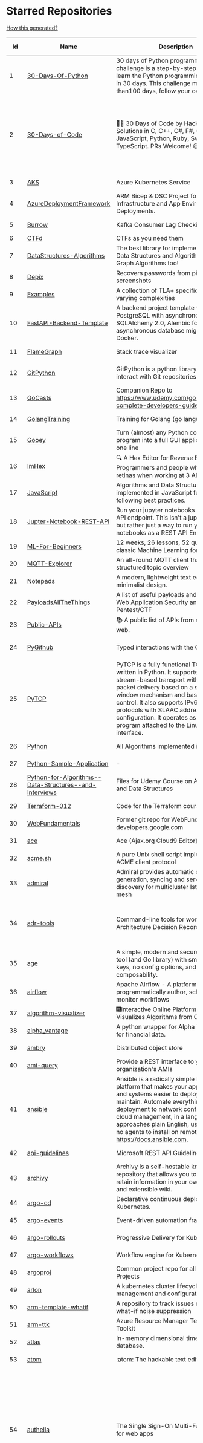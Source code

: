 # Starred Repositories  
[How this generated?](../master/USAGE.md)  
  
| Id 			| Name			| Description | Star Counts | Topics/Tags   | Last Updated 	|  
| ----------- | ----------- 	| ----------- | ----------- | ----------- 	| -----------   |  
|1|[30-Days-Of-Python](https://github.com/Asabeneh/30-Days-Of-Python.git)|30 days of Python programming challenge is a step-by-step guide to learn the Python programming language in 30 days. This challenge may take more than100 days, follow your own pace. |19139||11-12-2022|  
|2|[30-Days-of-Code](https://github.com/xeoneux/30-Days-of-Code.git)|👨‍💻 30 Days of Code by HackerRank Solutions in C, C++, C#, F#, Go, Java, JavaScript, Python, Ruby, Swift & TypeScript. PRs Welcome! 😄|819|hackerrank, java, swift, python, csharp, fsharp, cplusplus, solutions, 30, days, of, code, typescript, go, ruby, kotlin, javascript, c|17-8-2022|  
|3|[AKS](https://github.com/Azure/AKS.git)|Azure Kubernetes Service|1689||17-2-2023|  
|4|[AzureDeploymentFramework](https://github.com/brwilkinson/AzureDeploymentFramework.git)|ARM Bicep & DSC Project for Azure Infrastructure and App Environment Deployments.|92||12-9-2022|  
|5|[Burrow](https://github.com/linkedin/Burrow.git)|Kafka Consumer Lag Checking|3405||1-12-2022|  
|6|[CTFd](https://github.com/CTFd/CTFd.git)|CTFs as you need them|4472|||  
|7|[DataStructures-Algorithms](https://github.com/rachitiitr/DataStructures-Algorithms.git)|The best library for implementation of all Data Structures and Algorithms - Trees + Graph Algorithms too!|2460||13-6-2021|  
|8|[Depix](https://github.com/beurtschipper/Depix.git)|Recovers passwords from pixelized screenshots|23233||16-6-2022|  
|9|[Examples](https://github.com/tlaplus/Examples.git)|A collection of TLA+ specifications of varying complexities|1030|||  
|10|[FastAPI-Backend-Template](https://github.com/Aeternalis-Ingenium/FastAPI-Backend-Template.git)|A backend project template with FastAPI, PostgreSQL with asynchronous SQLAlchemy 2.0, Alembic for asynchronous database migration, and Docker.|287||5-2-2023|  
|11|[FlameGraph](https://github.com/brendangregg/FlameGraph.git)|Stack trace visualizer|14290||18-9-2022|  
|12|[GitPython](https://github.com/gitpython-developers/GitPython.git)|GitPython is a python library used to interact with Git repositories.|3856|git-porcelain, git-plumbing, python-library|16-2-2023|  
|13|[GoCasts](https://github.com/StephenGrider/GoCasts.git)|Companion Repo to https://www.udemy.com/go-the-complete-developers-guide/|1907||25-8-2017|  
|14|[GolangTraining](https://github.com/GoesToEleven/GolangTraining.git)|Training for Golang (go language)|8764||4-12-2018|  
|15|[Gooey](https://github.com/chriskiehl/Gooey.git)|Turn (almost) any Python command line program into a full GUI application with one line|17322||8-5-2022|  
|16|[ImHex](https://github.com/WerWolv/ImHex.git)|🔍 A Hex Editor for Reverse Engineers, Programmers and people who value their retinas when working at 3 AM.|25949||18-2-2023|  
|17|[JavaScript](https://github.com/TheAlgorithms/JavaScript.git)|Algorithms and Data Structures implemented in JavaScript for beginners, following best practices.|25186||18-2-2023|  
|18|[Jupter-Notebook-REST-API](https://github.com/Invictify/Jupter-Notebook-REST-API.git)|Run your jupyter notebooks as a REST API endpoint. This isn't a jupyter server but rather just a way to run your notebooks as a REST API Endpoint.|67||31-3-2020|  
|19|[ML-For-Beginners](https://github.com/microsoft/ML-For-Beginners.git)|12 weeks, 26 lessons, 52 quizzes, classic Machine Learning for all|44825|||  
|20|[MQTT-Explorer](https://github.com/thomasnordquist/MQTT-Explorer.git)|An all-round MQTT client that provides a structured topic overview|2169||27-2-2022|  
|21|[Notepads](https://github.com/0x7c13/Notepads.git)|A modern, lightweight text editor with a minimalist design.|7396||16-2-2023|  
|22|[PayloadsAllTheThings](https://github.com/swisskyrepo/PayloadsAllTheThings.git)|A list of useful payloads and bypass for Web Application Security and Pentest/CTF|45309||18-2-2023|  
|23|[Public-APIs](https://github.com/n0shake/Public-APIs.git)|📚 A public list of APIs from round the web.|19530||6-2-2023|  
|24|[PyGithub](https://github.com/PyGithub/PyGithub.git)|Typed interactions with the GitHub API v3|5800|pygithub, python, github, github-api|13-2-2023|  
|25|[PyTCP](https://github.com/ccie18643/PyTCP.git)|PyTCP is a fully functional TCP/IP stack written in Python. It supports TCP stream-based transport with reliable packet delivery based on a sliding window mechanism and basic congestion control. It also supports IPv6/ICMPv6 protocols with SLAAC address configuration. It operates as a user space program attached to the Linux TAP interface.|279|network, tcp, python, linux, ip, arp, udp, icmp, ethernet, ipv4, ipv6|27-11-2022|  
|26|[Python](https://github.com/TheAlgorithms/Python.git)|All Algorithms implemented in Python|153238||13-2-2023|  
|27|[Python-Sample-Application](https://github.com/uber/Python-Sample-Application.git)|-|362||9-3-2015|  
|28|[Python-for-Algorithms--Data-Structures--and-Interviews](https://github.com/jmportilla/Python-for-Algorithms--Data-Structures--and-Interviews.git)|Files for Udemy Course on Algorithms and Data Structures|2248||1-7-2022|  
|29|[Terraform-012](https://github.com/addamstj/Terraform-012.git)|Code for the Terraform course|85||6-7-2020|  
|30|[WebFundamentals](https://github.com/google/WebFundamentals.git)|Former git repo for WebFundamentals on developers.google.com|13711||10-8-2022|  
|31|[ace](https://github.com/ajaxorg/ace.git)|Ace (Ajax.org Cloud9 Editor)|25369||16-2-2023|  
|32|[acme.sh](https://github.com/acmesh-official/acme.sh.git)|A pure Unix shell script implementing ACME client protocol|30353||4-2-2023|  
|33|[admiral](https://github.com/istio-ecosystem/admiral.git)|Admiral provides automatic configuration generation, syncing and service discovery for multicluster Istio service mesh|501||15-2-2023|  
|34|[adr-tools](https://github.com/npryce/adr-tools.git)|Command-line tools for working with Architecture Decision Records|3780|architecture-decision-records, documentation, architecture, markdown|30-3-2020|  
|35|[age](https://github.com/FiloSottile/age.git)|A simple, modern and secure encryption tool (and Go library) with small explicit keys, no config options, and UNIX-style composability.|12889|||  
|36|[airflow](https://github.com/apache/airflow.git)|Apache Airflow - A platform to programmatically author, schedule, and monitor workflows|29184||18-2-2023|  
|37|[algorithm-visualizer](https://github.com/algorithm-visualizer/algorithm-visualizer.git)|:fireworks:Interactive Online Platform that Visualizes Algorithms from Code|42273||13-4-2022|  
|38|[alpha_vantage](https://github.com/RomelTorres/alpha_vantage.git)|A python wrapper for Alpha Vantage API for financial data.|3842||25-12-2022|  
|39|[ambry](https://github.com/linkedin/ambry.git)|Distributed object store|1586||18-2-2023|  
|40|[ami-query](https://github.com/intuit/ami-query.git)|Provide a REST interface to your organization's AMIs|39||31-8-2020|  
|41|[ansible](https://github.com/ansible/ansible.git)|Ansible is a radically simple IT automation platform that makes your applications and systems easier to deploy and maintain. Automate everything from code deployment to network configuration to cloud management, in a language that approaches plain English, using SSH, with no agents to install on remote systems. https://docs.ansible.com.|56306|python, ansible, hacktoberfest|18-2-2023|  
|42|[api-guidelines](https://github.com/microsoft/api-guidelines.git)|Microsoft REST API Guidelines|20665||31-1-2023|  
|43|[archivy](https://github.com/archivy/archivy.git)|Archivy is a self-hostable knowledge repository that allows you to learn and retain information in your own personal and extensible wiki.|2967||17-1-2023|  
|44|[argo-cd](https://github.com/argoproj/argo-cd.git)|Declarative continuous deployment for Kubernetes.|12127||19-2-2023|  
|45|[argo-events](https://github.com/argoproj/argo-events.git)|Event-driven automation framework|1851||11-2-2023|  
|46|[argo-rollouts](https://github.com/argoproj/argo-rollouts.git)|Progressive Delivery for Kubernetes|1919||17-2-2023|  
|47|[argo-workflows](https://github.com/argoproj/argo-workflows.git)|Workflow engine for Kubernetes|12531||18-2-2023|  
|48|[argoproj](https://github.com/argoproj/argoproj.git)|Common project repo for all Argo Projects|402||17-2-2023|  
|49|[arlon](https://github.com/arlonproj/arlon.git)|A kubernetes cluster lifecycle management and configuration tool|111||7-2-2023|  
|50|[arm-template-whatif](https://github.com/Azure/arm-template-whatif.git)|A repository to track issues related to what-if noise suppression|67||2-8-2022|  
|51|[arm-ttk](https://github.com/Azure/arm-ttk.git)|Azure Resource Manager Template Toolkit|372||15-12-2022|  
|52|[atlas](https://github.com/Netflix/atlas.git)|In-memory dimensional time series database.|3189||15-2-2023|  
|53|[atom](https://github.com/atom/atom.git)|:atom: The hackable text editor|59134||22-11-2022|  
|54|[authelia](https://github.com/authelia/authelia.git)|The Single Sign-On Multi-Factor portal for web apps|15537|totp, u2f, ldap, nginx, sso-authentication, yubikey, two-factor-authentication, docker, cookie, kubernetes, sso, multifactor, push-notifications, traefik, mfa, two-factor, authentication, security, golang, 2fa|19-2-2023|  
|55|[auto](https://github.com/intuit/auto.git)|Generate releases based on semantic version labels on pull requests.|1944||14-2-2023|  
|56|[autoscaler](https://github.com/kubernetes/autoscaler.git)|Autoscaling components for Kubernetes|6535||16-2-2023|  
|57|[awesome](https://github.com/sindresorhus/awesome.git)|😎 Awesome lists about all kinds of interesting topics|239276|||  
|58|[awesome-argo](https://github.com/akuity/awesome-argo.git)|A curated list of awesome projects and resources related to Argo (a CNCF graduated project)|1196||13-2-2023|  
|59|[awesome-cheatsheets](https://github.com/LeCoupa/awesome-cheatsheets.git)|👩‍💻👨‍💻 Awesome cheatsheets for popular programming languages, frameworks and development tools. They include everything you should know in one single file.|32429||30-12-2022|  
|60|[awesome-deep-learning](https://github.com/ChristosChristofidis/awesome-deep-learning.git)|A curated list of awesome Deep Learning tutorials, projects and communities.|20275||14-11-2022|  
|61|[awesome-docker](https://github.com/veggiemonk/awesome-docker.git)|:whale: A curated list of Docker resources and projects|24418||18-2-2023|  
|62|[awesome-fastapi](https://github.com/mjhea0/awesome-fastapi.git)|A curated list of awesome things related to FastAPI|5171||2-11-2022|  
|63|[awesome-flask](https://github.com/humiaozuzu/awesome-flask.git)|A curated list of awesome Flask resources and plugins|11159||17-9-2019|  
|64|[awesome-gcp-certifications](https://github.com/sathishvj/awesome-gcp-certifications.git)|Google Cloud Platform Certification resources.|3142||17-2-2023|  
|65|[awesome-github-profile-readme](https://github.com/abhisheknaiidu/awesome-github-profile-readme.git)|😎 A curated list of awesome GitHub Profile READMEs 📝|16697||9-10-2022|  
|66|[awesome-go](https://github.com/avelino/awesome-go.git)|A curated list of awesome Go frameworks, libraries and software|96622|golang, golang-library, go, awesome, awesome-list, hacktoberfest|18-2-2023|  
|67|[awesome-hyper](https://github.com/bnb/awesome-hyper.git)|🖥 Delightful Hyper plugins, themes, and resources|10222|hyper, hyperterm, zeit, terminal, awesome, awesome-list|13-7-2021|  
|68|[awesome-k6](https://github.com/grafana/awesome-k6.git)|A curated list of resources on automated load- and performance testing using k6 🗻|334|load-testing, performance-monitoring, performance-testing, test-automation, testing, testing-tools, awesome, awesome-list|30-9-2022|  
|69|[awesome-kubernetes](https://github.com/nubenetes/awesome-kubernetes.git)|A curated list of awesome references collected since 2018.|402||6-1-2023|  
|70|[awesome-kubernetes](https://github.com/ramitsurana/awesome-kubernetes.git)|A curated list for awesome kubernetes sources :ship::tada:|13592||18-2-2023|  
|71|[awesome-machine-learning](https://github.com/josephmisiti/awesome-machine-learning.git)|A curated list of awesome Machine Learning frameworks, libraries and software.|57889||23-1-2023|  
|72|[awesome-python](https://github.com/vinta/awesome-python.git)|A curated list of awesome Python frameworks, libraries, software and resources|157127|awesome, python, collections, python-library, python-framework, python-resources|5-1-2023|  
|73|[awesome-python-applications](https://github.com/mahmoud/awesome-python-applications.git)|💿 Free software that works great, and also happens to be open-source Python. |14286|python, application, video, audio, graphics, gui, productivity, education, science, game|27-1-2023|  
|74|[awesome-sanic](https://github.com/mekicha/awesome-sanic.git)|A curated list of awesome Sanic resources and extensions|632||26-10-2022|  
|75|[awesome-scalability](https://github.com/binhnguyennus/awesome-scalability.git)|The Patterns of Scalable, Reliable, and Performant Large-Scale Systems|43682||19-2-2023|  
|76|[awesome-selfhosted](https://github.com/awesome-selfhosted/awesome-selfhosted.git)|A list of Free Software network services and web applications which can be hosted on your own servers|119211||17-2-2023|  
|77|[awesome-sre](https://github.com/dastergon/awesome-sre.git)|A curated list of Site Reliability and Production Engineering resources.|9640|site-reliability-engineering, production, availability, monitoring, post-mortem, reliability-engineering, capacity-planning, service-level-agreement, scalability, reliability, alerting, on-call, site-reliability, postmortem, incident-response, sre, awesome, awesome-list, devops, list|8-10-2022|  
|78|[awesome-sysadmin](https://github.com/awesome-foss/awesome-sysadmin.git)|A curated list of amazingly awesome open source sysadmin resources.|16720||3-2-2023|  
|79|[awless](https://github.com/wallix/awless.git)|A Mighty CLI for AWS|4898||10-12-2018|  
|80|[aws-cdk](https://github.com/aws/aws-cdk.git)|The AWS Cloud Development Kit is a framework for defining cloud infrastructure in code|9851||18-2-2023|  
|81|[aws-cdk-examples](https://github.com/aws-samples/aws-cdk-examples.git)|Example projects using the AWS CDK|3893||17-2-2023|  
|82|[aws-cli](https://github.com/aws/aws-cli.git)|Universal Command Line Interface for Amazon Web Services|13450|aws, cloud, aws-cli, cloud-management|17-2-2023|  
|83|[aws-cloudformation-user-guide](https://github.com/awsdocs/aws-cloudformation-user-guide.git)|The open source version of the AWS CloudFormation User Guide|706||18-2-2023|  
|84|[aws-eks-kubernetes-masterclass](https://github.com/stacksimplify/aws-eks-kubernetes-masterclass.git)|AWS EKS Kubernetes - Masterclass   DevOps, Microservices|723||17-1-2023|  
|85|[aws-load-balancer-controller](https://github.com/kubernetes-sigs/aws-load-balancer-controller.git)|A Kubernetes controller for Elastic Load Balancers|3237||18-2-2023|  
|86|[azkaban](https://github.com/azkaban/azkaban.git)|Azkaban workflow manager.|4211||13-2-2023|  
|87|[azure-cli](https://github.com/Azure/azure-cli.git)|Azure Command-Line Interface|3452|||  
|88|[azure-docs-bicep-samples](https://github.com/Azure/azure-docs-bicep-samples.git)|-|41||1-11-2022|  
|89|[azure-functions-host](https://github.com/Azure/azure-functions-host.git)|The host/runtime that powers Azure Functions|1802||17-2-2023|  
|90|[azure-monitor-opencensus-python](https://github.com/Azure-Samples/azure-monitor-opencensus-python.git)|Sample repository demonstrating Azure Monitor exporters for Opencensus Python|17||3-8-2022|  
|91|[azure-powershell](https://github.com/Azure/azure-powershell.git)|Microsoft Azure PowerShell|3462|||  
|92|[azure-quickstart-templates](https://github.com/Azure/azure-quickstart-templates.git)|Azure Quickstart Templates|12654|||  
|93|[azure-rest-api-specs](https://github.com/Azure/azure-rest-api-specs.git)|The source for REST API specifications for Microsoft Azure.|1976|azure, swagger, openapi, rest, cloud|17-2-2023|  
|94|[azure-sdk-for-python](https://github.com/Azure/azure-sdk-for-python.git)|This repository is for active development of the Azure SDK for Python. For consumers of the SDK we recommend visiting our public developer docs at https://docs.microsoft.com/python/azure/ or our versioned developer docs at https://azure.github.io/azure-sdk-for-python. |3502||17-2-2023|  
|95|[azure4everyone-samples](https://github.com/MarczakIO/azure4everyone-samples.git)|-|213||12-2-2022|  
|96|[backstage](https://github.com/backstage/backstage.git)|Backstage is an open platform for building developer portals|20807|||  
|97|[badges](https://github.com/Naereen/badges.git)|:pencil: Markdown code for lots of small badges :ribbon: :pushpin: (shields.io, forthebadge.com etc) :sunglasses:. Contributions are welcome! Please add yours!|3767||3-2-2023|  
|98|[bat](https://github.com/sharkdp/bat.git)|A cat(1) clone with wings.|39702||5-2-2023|  
|99|[bcc](https://github.com/iovisor/bcc.git)|BCC - Tools for BPF-based Linux IO analysis, networking, monitoring, and more|16592||11-2-2023|  
|100|[behave](https://github.com/behave/behave.git)|BDD, Python style.|2769|||  
|101|[benten](https://github.com/intuit/benten.git)|Chatbot Development Framework (with Slack integration for Jira and Jenkins)|132||31-3-2021|  
|102|[bhai-lang](https://github.com/DulLabs/bhai-lang.git)|A toy programming language written in Typescript|3580||17-4-2022|  
|103|[bicep](https://github.com/Azure/bicep.git)|Bicep is a declarative language for describing and deploying Azure resources|2705|||  
|104|[black](https://github.com/psf/black.git)|The uncompromising Python code formatter|31389||14-2-2023|  
|105|[blackfriday](https://github.com/russross/blackfriday.git)|Blackfriday: a markdown processor for Go|5091||27-10-2020|  
|106|[blockly](https://github.com/google/blockly.git)|The web-based visual programming editor.|11003||15-2-2023|  
|107|[boto3](https://github.com/boto/boto3.git)|AWS SDK for Python|7895||17-2-2023|  
|108|[boulder](https://github.com/letsencrypt/boulder.git)|An ACME-based certificate authority, written in Go. |4558||17-2-2023|  
|109|[boundary](https://github.com/hashicorp/boundary.git)|Boundary enables identity-based access management for dynamic infrastructure. |3556||17-2-2023|  
|110|[brackets](https://github.com/adobe/brackets.git)|An open source code editor for the web, written in JavaScript, HTML and CSS.|33486||18-3-2021|  
|111|[brooklin](https://github.com/linkedin/brooklin.git)|An extensible distributed system for reliable nearline data streaming at scale|813||16-2-2023|  
|112|[brotli](https://github.com/google/brotli.git)|Brotli compression format|11885||1-2-2023|  
|113|[build-your-own-x](https://github.com/codecrafters-io/build-your-own-x.git)|Master programming by recreating your favorite technologies from scratch.|190285||16-2-2023|  
|114|[cdk8s](https://github.com/cdk8s-team/cdk8s.git)|Define Kubernetes native apps and abstractions using object-oriented programming|3483|||  
|115|[cdnjs](https://github.com/cdnjs/cdnjs.git)|🤖 CDN assets - The #1 free and open source CDN built to make life easier for developers.|9789|cdn, javascript, css, library, web, front-end, foss, opensource, js, font, framework, webdev, fast, speed, http2, spdy, cdnjs|19-2-2023|  
|116|[celery](https://github.com/celery/celery.git)|Distributed Task Queue (development branch)|20962||18-2-2023|  
|117|[cello](https://github.com/cello-proj/cello.git)|Run infrastructure as code (IaC) software tools including CDK, Terraform and Cloud Formation via GitOps.|256||21-12-2022|  
|118|[cert-manager](https://github.com/cert-manager/cert-manager.git)|Automatically provision and manage TLS certificates in Kubernetes|10005||15-2-2023|  
|119|[cfssl](https://github.com/cloudflare/cfssl.git)|CFSSL: Cloudflare's PKI and TLS toolkit|7599||8-12-2022|  
|120|[chalice](https://github.com/aws/chalice.git)|Python Serverless Microframework for AWS|9518||15-2-2023|  
|121|[chaos-mesh](https://github.com/chaos-mesh/chaos-mesh.git)|A Chaos Engineering Platform for Kubernetes.|5513||9-2-2023|  
|122|[chaosmonkey](https://github.com/Netflix/chaosmonkey.git)|Chaos Monkey is a resiliency tool that helps applications tolerate random instance failures.|13190||20-1-2023|  
|123|[chartmuseum](https://github.com/helm/chartmuseum.git)|Host your own Helm Chart Repository|3106||15-2-2023|  
|124|[charts](https://github.com/helm/charts.git)|⚠️(OBSOLETE) Curated applications for Kubernetes|15469||21-12-2021|  
|125|[cheat.sh](https://github.com/chubin/cheat.sh.git)|the only cheat sheet you need|34694||18-4-2022|  
|126|[checkov](https://github.com/bridgecrewio/checkov.git)|Prevent cloud misconfigurations and find vulnerabilities during build-time in infrastructure as code, container images and open source packages with Checkov by Bridgecrew.|5281||18-2-2023|  
|127|[chef](https://github.com/chef/chef.git)|Chef Infra, a powerful automation platform that transforms infrastructure into code automating how infrastructure is configured, deployed and managed across any environment, at any scale|7139||14-2-2023|  
|128|[cilium](https://github.com/cilium/cilium.git)|eBPF-based Networking, Security, and Observability|14366|containers, bpf, security, kubernetes, kubernetes-networking, cni, kernel, loadbalancing, monitoring, troubleshooting, xdp, ebpf, k8s, observability, networking, cncf|17-2-2023|  
|129|[clair](https://github.com/quay/clair.git)|Vulnerability Static Analysis for Containers|9325||14-2-2023|  
|130|[cli](https://github.com/snyk/cli.git)|Snyk CLI scans and monitors your projects for security vulnerabilities.|4336||16-2-2023|  
|131|[cli-spinners](https://github.com/sindresorhus/cli-spinners.git)|Spinners for use in the terminal|2119||24-7-2022|  
|132|[cli53](https://github.com/barnybug/cli53.git)|Command line tool for Amazon Route 53|1846||8-4-2022|  
|133|[cloud-custodian](https://github.com/cloud-custodian/cloud-custodian.git)|Rules engine for cloud security, cost optimization, and governance, DSL in yaml for policies to query, filter, and take actions on resources|4680||18-2-2023|  
|134|[cobra](https://github.com/spf13/cobra.git)|A Commander for modern Go CLI interactions|30751||14-2-2023|  
|135|[codebytere.github.io](https://github.com/codebytere/codebytere.github.io.git)|personal website|469||11-1-2023|  
|136|[codesearch](https://github.com/google/codesearch.git)|Fast, indexed regexp search over large file trees|3283|||  
|137|[coding-interview-university](https://github.com/jwasham/coding-interview-university.git)|A complete computer science study plan to become a software engineer.|247171|computer-science, interview, programming-interviews, study-plan, data-structures, algorithms, software-engineering, algorithm, coding-interviews, interview-prep, coding-interview, interview-preparation|16-2-2023|  
|138|[compose](https://github.com/docker/compose.git)|Define and run multi-container applications with Docker|28616||18-2-2023|  
|139|[computer-science](https://github.com/ossu/computer-science.git)|:mortar_board: Path to a free self-taught education in Computer Science!|135067||6-2-2023|  
|140|[consul](https://github.com/hashicorp/consul.git)|Consul is a distributed, highly available, and data center aware solution to connect and configure applications across dynamic, distributed infrastructure.|26068||18-2-2023|  
|141|[containerd](https://github.com/containerd/containerd.git)|An open and reliable container runtime|13211|containerd, oci, containers, docker, cncf, cri, kubernetes, hacktoberfest|19-2-2023|  
|142|[core](https://github.com/home-assistant/core.git)|:house_with_garden: Open source home automation that puts local control and privacy first.|58172||19-2-2023|  
|143|[coredns](https://github.com/coredns/coredns.git)|CoreDNS is a DNS server that chains plugins|10290|||  
|144|[coreutils](https://github.com/uutils/coreutils.git)|Cross-platform Rust rewrite of the GNU coreutils|13935||18-2-2023|  
|145|[crouton](https://github.com/dnschneid/crouton.git)|Chromium OS Universal Chroot Environment|8282||27-11-2022|  
|146|[cruise-control](https://github.com/linkedin/cruise-control.git)|Cruise-control is the first of its kind to fully automate the dynamic workload rebalance and self-healing of a Kafka cluster. It provides great value to Kafka users by simplifying the operation of Kafka clusters.|2363||15-2-2023|  
|147|[curl](https://github.com/curl/curl.git)|A command line tool and library for transferring data with URL syntax, supporting DICT, FILE, FTP, FTPS, GOPHER, GOPHERS, HTTP, HTTPS, IMAP, IMAPS, LDAP, LDAPS, MQTT, POP3, POP3S, RTMP, RTMPS, RTSP, SCP, SFTP, SMB, SMBS, SMTP, SMTPS, TELNET, TFTP, WS and WSS. libcurl offers a myriad of powerful features|28501||19-2-2023|  
|148|[dailybot](https://github.com/sapumar/dailybot.git)|Simple telegram bot to remind about the daily stand up|8||23-12-2021|  
|149|[dashboard](https://github.com/kubernetes/dashboard.git)|General-purpose web UI for Kubernetes clusters|12255||17-2-2023|  
|150|[datamodel-code-generator](https://github.com/koxudaxi/datamodel-code-generator.git)|Pydantic model and dataclasses.dataclass generator for easy conversion of JSON, OpenAPI, JSON Schema, and YAML data sources.|1411|openapi, code-generator, python, pydantic, generator, fastapi, json-schema, datamodel, swagger, yaml, csv, openapi-codegen, swagger-codegen, dataclass|16-2-2023|  
|151|[deepdiff](https://github.com/seperman/deepdiff.git)|DeepDiff: Deep Difference and search of any Python object/data. DeepHash: Hash of any object based on its contents. Delta: Use deltas to reconstruct objects by adding deltas together.|1586||6-1-2023|  
|152|[design-patterns-for-humans](https://github.com/kamranahmedse/design-patterns-for-humans.git)|An ultra-simplified explanation to design patterns|37698||27-8-2022|  
|153|[developer-roadmap](https://github.com/kamranahmedse/developer-roadmap.git)|Interactive roadmaps, guides and other educational content to help developers grow in their careers.|229660||14-2-2023|  
|154|[devops-exercises](https://github.com/bregman-arie/devops-exercises.git)|Linux, Jenkins, AWS, SRE, Prometheus, Docker, Python, Ansible, Git, Kubernetes, Terraform, OpenStack, SQL, NoSQL, Azure, GCP, DNS, Elastic, Network, Virtualization. DevOps Interview Questions|39946|||  
|155|[diagrams](https://github.com/mingrammer/diagrams.git)|:art: Diagram as Code for prototyping cloud system architectures|27858||13-1-2023|  
|156|[discourse](https://github.com/discourse/discourse.git)|A platform for community discussion. Free, open, simple.|37369||18-2-2023|  
|157|[dive](https://github.com/wagoodman/dive.git)|A tool for exploring each layer in a docker image|35761||2-7-2021|  
|158|[django](https://github.com/django/django.git)|The Web framework for perfectionists with deadlines.|68848|||  
|159|[django-health-check](https://github.com/revsys/django-health-check.git)|a pluggable app that runs a full check on the deployment, using a number of plugins to check e.g. database, queue server, celery processes, etc.|971|||  
|160|[dns](https://github.com/miekg/dns.git)|DNS library in Go|6770||2-2-2023|  
|161|[dnscontrol](https://github.com/StackExchange/dnscontrol.git)|Synchronize your DNS to multiple providers from a simple DSL|2489|go, dns, infrastructure-as-code, dnscontrol, workflow|19-2-2023|  
|162|[dnslib](https://github.com/paulc/dnslib.git)|A Python library to encode/decode DNS wire-format packets |247||28-10-2022|  
|163|[dnsperf](https://github.com/cobblau/dnsperf.git)|A DNS performance tool.|205||14-10-2017|  
|164|[docker-cheat-sheet](https://github.com/wsargent/docker-cheat-sheet.git)|Docker Cheat Sheet|21378||23-6-2022|  
|165|[docker-development-youtube-series](https://github.com/marcel-dempers/docker-development-youtube-series.git)|-|4008||7-2-2023|  
|166|[docker_practice](https://github.com/yeasy/docker_practice.git)|Learn and understand Docker&Container technologies, with real DevOps practice!|21875||17-1-2023|  
|167|[doitlive](https://github.com/sloria/doitlive.git)|Because sometimes you need to do it live|3247|||  
|168|[dokku](https://github.com/dokku/dokku.git)|A docker-powered PaaS that helps you build and manage the lifecycle of applications|24214|||  
|169|[dotfiles](https://github.com/bbkane/dotfiles.git)|Configs for apps I care about|27||11-2-2023|  
|170|[drawio](https://github.com/jgraph/drawio.git)|draw.io is a JavaScript, client-side editor for general diagramming and whiteboarding|33196||10-2-2023|  
|171|[driftctl](https://github.com/snyk/driftctl.git)|Detect, track and alert on infrastructure drift|2123||16-2-2023|  
|172|[duf](https://github.com/muesli/duf.git)|Disk Usage/Free Utility - a better 'df' alternative|10604||3-12-2022|  
|173|[eBPF-Package-Repository](https://github.com/l3af-project/eBPF-Package-Repository.git)|eBPF Programs|24||16-6-2022|  
|174|[echo](https://github.com/labstack/echo.git)|High performance, minimalist Go web framework|24952||10-2-2023|  
|175|[ecs-refarch-service-discovery](https://github.com/awslabs/ecs-refarch-service-discovery.git)|An EC2 Container Service Reference Architecture for providing Service Discovery to containers using CloudWatch Events, Lambda and Route 53 private hosted zones. |443||25-7-2016|  
|176|[eks-anywhere](https://github.com/aws/eks-anywhere.git)|Run Amazon EKS on your own infrastructure 🚀|1715||17-2-2023|  
|177|[eks-node-viewer](https://github.com/awslabs/eks-node-viewer.git)|EKS Node Viewer|509||18-2-2023|  
|178|[elasticsearch](https://github.com/elastic/elasticsearch.git)|Free and Open, Distributed, RESTful Search Engine|62748|||  
|179|[emissary](https://github.com/emissary-ingress/emissary.git)|open source Kubernetes-native API gateway for microservices built on the Envoy Proxy|4001||17-2-2023|  
|180|[eng-practices](https://github.com/google/eng-practices.git)|Google's Engineering Practices documentation|19094||17-8-2022|  
|181|[engineering-blogs](https://github.com/kilimchoi/engineering-blogs.git)|A curated list of engineering blogs|22953||28-10-2022|  
|182|[envoy](https://github.com/envoyproxy/envoy.git)|Cloud-native high-performance edge/middle/service proxy|21452||18-2-2023|  
|183|[eruda](https://github.com/liriliri/eruda.git)|Console for mobile browsers|13658||12-2-2023|  
|184|[etcd](https://github.com/etcd-io/etcd.git)|Distributed reliable key-value store for the most critical data of a distributed system|42620||18-2-2023|  
|185|[every-programmer-should-know](https://github.com/mtdvio/every-programmer-should-know.git)|A collection of (mostly) technical things every software developer should know about|69254||23-11-2022|  
|186|[ewd998](https://github.com/tlaplus-workshops/ewd998.git)|Distributed termination detection on a ring, due to Shmuel Safra:|36||17-1-2023|  
|187|[excalidraw](https://github.com/excalidraw/excalidraw.git)|Virtual whiteboard for sketching hand-drawn like diagrams|41749|productivity, collaboration, diagrams, drawing, whiteboard, hacktoberfest|16-2-2023|  
|188|[faas](https://github.com/openfaas/faas.git)|OpenFaaS - Serverless Functions Made Simple|22669||28-1-2023|  
|189|[face_recognition](https://github.com/ageitgey/face_recognition.git)|The world's simplest facial recognition api for Python and the command line|47319||10-6-2022|  
|190|[faker](https://github.com/joke2k/faker.git)|Faker is a Python package that generates fake data for you.|15400||16-2-2023|  
|191|[falcon](https://github.com/falconry/falcon.git)|The no-magic web data plane API and microservices framework for Python developers, with a focus on reliability, correctness, and performance at scale.|9020||18-1-2023|  
|192|[fastapi](https://github.com/tiangolo/fastapi.git)|FastAPI framework, high performance, easy to learn, fast to code, ready for production|54651|||  
|193|[fastapi-cache](https://github.com/long2ice/fastapi-cache.git)|fastapi-cache is a tool to cache fastapi response and function result, with backends support redis and memcached.|594|cache, fastapi, redis, memcached|15-2-2023|  
|194|[fastapi-code-generator](https://github.com/koxudaxi/fastapi-code-generator.git)|This code generator creates FastAPI app from an openapi file.|662|fastapi, openapi, generator, python, pydantic|15-2-2023|  
|195|[fastapi-jwt](https://github.com/testdrivenio/fastapi-jwt.git)|secure a FastAPI app by enabling authentication using JSON Web Tokens (JWTs)|73||31-1-2023|  
|196|[fastapi-mvc](https://github.com/fastapi-mvc/fastapi-mvc.git)|Developer productivity tool for making high-quality FastAPI production-ready APIs.|306|python, fastapi, fastapi-template, fastapi-boilerplate, mvc, kubernetes, redis-cluster, redis-operator, redis, helm, project-generator, nix|12-2-2023|  
|197|[fastapi-utils](https://github.com/dmontagu/fastapi-utils.git)|Reusable utilities for FastAPI|1281|fastapi|7-3-2020|  
|198|[fastapi-versioning](https://github.com/DeanWay/fastapi-versioning.git)|api versioning for fastapi web applications|495||24-8-2021|  
|199|[fastapi_client](https://github.com/dmontagu/fastapi_client.git)|FastAPI client generator|294||11-2-2021|  
|200|[fastapi_profiler](https://github.com/sunhailin-Leo/fastapi_profiler.git)|A FastAPI Middleware of joerick/pyinstrument to check your service performance.|112||3-1-2023|  
|201|[fasthttp](https://github.com/valyala/fasthttp.git)|Fast HTTP package for Go. Tuned for high performance. Zero memory allocations in hot paths. Up to 10x faster than net/http|19098||15-2-2023|  
|202|[fd](https://github.com/sharkdp/fd.git)|A simple, fast and user-friendly alternative to 'find'|26378||4-2-2023|  
|203|[first-contributions](https://github.com/firstcontributions/first-contributions.git)|🚀✨ Help beginners to contribute to open source projects|31576|open-source, tutorial, contribution, community, tutorials, beginner, beginner-friendly, contributions, contributions-welcome, good-first-issue, help-wanted|19-2-2023|  
|204|[fish-shell](https://github.com/fish-shell/fish-shell.git)|The user-friendly command line shell.|20888|fish, shell, terminal|18-2-2023|  
|205|[flamethrower](https://github.com/DNS-OARC/flamethrower.git)|a DNS performance and functional testing utility supporting UDP, TCP, DoT and DoH (by @ns1labs)|271||7-12-2022|  
|206|[flasgger](https://github.com/flasgger/flasgger.git)|Easy OpenAPI specs and Swagger UI for your Flask API|3182||21-1-2022|  
|207|[flask](https://github.com/pallets/flask.git)|The Python micro framework for building web applications.|61939||16-2-2023|  
|208|[flask-app-on-azure-functions](https://github.com/Azure-Samples/flask-app-on-azure-functions.git)|A sample to run a Flask app on Azure Functions|8||18-2-2022|  
|209|[flask-caching](https://github.com/pallets-eco/flask-caching.git)|A caching extension for Flask|780|||  
|210|[flask-celery-example](https://github.com/miguelgrinberg/flask-celery-example.git)|This repository contains the example code for my blog article Using Celery with Flask.|1128||12-9-2021|  
|211|[flask-swagger-ui](https://github.com/sveint/flask-swagger-ui.git)|Swagger UI blueprint for flask|154||24-5-2022|  
|212|[flower](https://github.com/mher/flower.git)|Real-time monitor and web admin for Celery distributed task queue|5563||14-11-2022|  
|213|[fortio](https://github.com/fortio/fortio.git)|Fortio load testing library, command line tool, advanced echo server and web UI in go (golang). Allows to specify a set query-per-second load and record latency histograms and other useful stats.|2828||18-2-2023|  
|214|[fortio-operator](https://github.com/verfio/fortio-operator.git)|Load Testing Operator within the Kubernetes cluster and outside of it.|37||18-3-2019|  
|215|[free-programming-books](https://github.com/EbookFoundation/free-programming-books.git)|:books: Freely available programming books|267531||6-2-2023|  
|216|[frp](https://github.com/fatedier/frp.git)|A fast reverse proxy to help you expose a local server behind a NAT or firewall to the internet.|64436||15-2-2023|  
|217|[fucking-algorithm](https://github.com/labuladong/fucking-algorithm.git)|刷算法全靠套路，认准 labuladong 就够了！English version supported! Crack LeetCode, not only how, but also why. |113968|||  
|218|[game_control](https://github.com/ChoudharyChanchal/game_control.git)|-|744||19-7-2020|  
|219|[gcsfuse](https://github.com/GoogleCloudPlatform/gcsfuse.git)|A user-space file system for interacting with Google Cloud Storage|1612||17-2-2023|  
|220|[gin](https://github.com/gin-gonic/gin.git)|Gin is a HTTP web framework written in Go (Golang). It features a Martini-like API with much better performance -- up to 40 times faster. If you need smashing performance, get yourself some Gin.|66567||18-2-2023|  
|221|[github-cheat-sheet](https://github.com/tiimgreen/github-cheat-sheet.git)|A list of cool features of Git and GitHub.|39704||28-5-2022|  
|222|[github-readme-stats](https://github.com/anuraghazra/github-readme-stats.git)|:zap: Dynamically generated stats for your github readmes|52057||16-2-2023|  
|223|[github1s](https://github.com/conwnet/github1s.git)|One second to read GitHub code with VS Code.|21695||13-2-2023|  
|224|[gitignore](https://github.com/github/gitignore.git)|A collection of useful .gitignore templates|144430||18-12-2022|  
|225|[gitops-engine](https://github.com/argoproj/gitops-engine.git)|Democratizing GitOps|1475||14-2-2023|  
|226|[gitui](https://github.com/extrawurst/gitui.git)|Blazing 💥 fast terminal-ui for git written in rust 🦀|12306|||  
|227|[glb-director](https://github.com/github/glb-director.git)|GitHub Load Balancer Director and supporting tooling.|2230|||  
|228|[gloo](https://github.com/solo-io/gloo.git)|The Feature-rich, Kubernetes-native, Next-Generation API Gateway Built on Envoy|3702||16-2-2023|  
|229|[go-github](https://github.com/google/go-github.git)|Go library for accessing the GitHub v3 API|9175|||  
|230|[go-leetcode](https://github.com/austingebauer/go-leetcode.git)|A collection of 100+ popular LeetCode problems solved in Go.|1739|leetcode, ctci|10-3-2021|  
|231|[go-metrics](https://github.com/rcrowley/go-metrics.git)|Go port of Coda Hale's Metrics library|3338||27-12-2020|  
|232|[go-spew](https://github.com/davecgh/go-spew.git)|Implements a deep pretty printer for Go data structures to aid in debugging|5486||30-8-2018|  
|233|[gobgp](https://github.com/osrg/gobgp.git)|BGP implemented in the Go Programming Language|3149||11-2-2023|  
|234|[golang-web-dev](https://github.com/GoesToEleven/golang-web-dev.git)|-|3170||13-12-2019|  
|235|[goldmark](https://github.com/yuin/goldmark.git)|:trophy: A markdown parser written in Go. Easy to extend, standard(CommonMark) compliant, well structured.|2584||7-2-2023|  
|236|[google-api-python-client](https://github.com/googleapis/google-api-python-client.git)|🐍 The official Python client library for Google's discovery based APIs.|6332||15-2-2023|  
|237|[google-cloud-python](https://github.com/googleapis/google-cloud-python.git)|Google Cloud Client Library for Python|4104||14-2-2023|  
|238|[google-maps-services-python](https://github.com/googlemaps/google-maps-services-python.git)|Python client library for Google Maps API Web Services|3818||27-1-2023|  
|239|[googlesre](https://github.com/google/googlesre.git)|-|101||4-4-2022|  
|240|[goreleaser](https://github.com/goreleaser/goreleaser.git)|Deliver Go binaries as fast and easily as possible|11240||17-2-2023|  
|241|[gotty](https://github.com/sorenisanerd/gotty.git)|Share your terminal as a web application|1717|||  
|242|[gping](https://github.com/orf/gping.git)|Ping, but with a graph|7181||8-2-2023|  
|243|[grafana](https://github.com/grafana/grafana.git)|The open and composable observability and data visualization platform. Visualize metrics, logs, and traces from multiple sources like Prometheus, Loki, Elasticsearch, InfluxDB, Postgres and many more. |54023||18-2-2023|  
|244|[graphene-django](https://github.com/graphql-python/graphene-django.git)|Integrate GraphQL into your Django project.|4026|||  
|245|[grequests](https://github.com/spyoungtech/grequests.git)|Requests + Gevent = <3|4192||26-1-2022|  
|246|[grex](https://github.com/pemistahl/grex.git)|A command-line tool and Rust library for generating regular expressions from user-provided test cases|5899||3-1-2023|  
|247|[greykite](https://github.com/linkedin/greykite.git)|A flexible, intuitive and fast forecasting library|1671|||  
|248|[grumpy](https://github.com/giantswarm/grumpy.git)|Kubernetes Validation Admission Controller example|23|||  
|249|[guacamole-server](https://github.com/apache/guacamole-server.git)|Mirror of Apache Guacamole Server|2357||3-2-2023|  
|250|[halo](https://github.com/manrajgrover/halo.git)|💫 Beautiful spinners for terminal, IPython and Jupyter|2698|||  
|251|[haproxy](https://github.com/haproxy/haproxy.git)|HAProxy Load Balancer's development branch (mirror of git.haproxy.org)|3475||17-2-2023|  
|252|[helm](https://github.com/helm/helm.git)|The Kubernetes Package Manager|23763||17-2-2023|  
|253|[helm-git-repo](https://github.com/yks0000/helm-git-repo.git)|A Helm Repo (Automatically build index.yaml)|1||6-4-2021|  
|254|[hey](https://github.com/rakyll/hey.git)|HTTP load generator, ApacheBench (ab) replacement|15082|||  
|255|[how-web-works](https://github.com/vasanthk/how-web-works.git)|What happens behind the scenes when we type www.google.com in a browser?|13210||13-12-2022|  
|256|[htmlq](https://github.com/mgdm/htmlq.git)|Like jq, but for HTML.|6411||13-10-2022|  
|257|[htop](https://github.com/htop-dev/htop.git)|htop - an interactive process viewer|4606|||  
|258|[http2smugl](https://github.com/neex/http2smugl.git)|-|476||7-7-2022|  
|259|[httpstat](https://github.com/davecheney/httpstat.git)|It's like curl -v, with colours. |6234||10-10-2021|  
|260|[hubot-slack](https://github.com/slackapi/hubot-slack.git)|Slack Developer Kit for Hubot|2284||25-10-2022|  
|261|[hugo](https://github.com/gohugoio/hugo.git)|The world’s fastest framework for building websites.|65410|||  
|262|[hugo-PaperMod](https://github.com/adityatelange/hugo-PaperMod.git)| A fast, clean, responsive Hugo theme.|5553|||  
|263|[hygieia](https://github.com/hygieia/hygieia.git)|CapitalOne  DevOps Dashboard|3744||13-10-2022|  
|264|[hyper](https://github.com/vercel/hyper.git)|A terminal built on web technologies|40323||14-2-2023|  
|265|[influxdb](https://github.com/influxdata/influxdb.git)|Scalable datastore for metrics, events, and real-time analytics|24942||9-2-2023|  
|266|[ingress-nginx](https://github.com/kubernetes/ingress-nginx.git)|Ingress-NGINX Controller for Kubernetes|14401||18-2-2023|  
|267|[interview](https://github.com/mission-peace/interview.git)|Interview questions|10682||30-7-2018|  
|268|[interview](https://github.com/Olshansk/interview.git)|Everything you need to prepare for your technical interview|16237||14-9-2022|  
|269|[interviews](https://github.com/kdn251/interviews.git)|Everything you need to know to get the job.|59223||6-6-2020|  
|270|[ipvs](https://github.com/cloudflare/ipvs.git)|Package ipvs allows you to manage Linux IPVS services and destinations|88||23-11-2021|  
|271|[iris](https://github.com/kataras/iris.git)|The fastest HTTP/2 Go Web Framework. New, modern, easy to learn. Fast development with Code you control. Unbeatable cost-performance ratio :leaves: :rocket:   谢谢   #golang|23579||15-2-2023|  
|272|[iris](https://github.com/linkedin/iris.git)|Iris is a highly configurable and flexible service for paging and messaging.|720||27-6-2022|  
|273|[istio](https://github.com/istio/istio.git)|Connect, secure, control, and observe services.|32412||17-2-2023|  
|274|[jaeger](https://github.com/jaegertracing/jaeger.git)|CNCF Jaeger, a Distributed Tracing Platform|17131||18-2-2023|  
|275|[javascript-algorithms](https://github.com/trekhleb/javascript-algorithms.git)|📝 Algorithms and data structures implemented in JavaScript with explanations and links to further readings|163439||1-2-2023|  
|276|[javascript-questions](https://github.com/lydiahallie/javascript-questions.git)|A long list of (advanced) JavaScript questions, and their explanations :sparkles:  |52494||17-2-2023|  
|277|[jedis](https://github.com/redis/jedis.git)|Redis Java client designed for performance and ease of use.|10912|redis, java|14-2-2023|  
|278|[jellyfin](https://github.com/jellyfin/jellyfin.git)|The Free Software Media System|20604||18-2-2023|  
|279|[jira](https://github.com/pycontribs/jira.git)|Python Jira library. Development chat available on https://matrix.to/#/#pycontribs:matrix.org|1702|python, jira, python3-only|10-2-2023|  
|280|[jsii](https://github.com/aws/jsii.git)|jsii allows code in any language to naturally interact with JavaScript classes. It is the technology that enables the AWS Cloud Development Kit to deliver polyglot libraries from a single codebase!|2224|aws, node, cross-language, typescript|17-2-2023|  
|281|[json-server](https://github.com/typicode/json-server.git)|Get a full fake REST API with zero coding in less than 30 seconds (seriously)|65589||18-2-2023|  
|282|[k2tf](https://github.com/sl1pm4t/k2tf.git)|Kubernetes YAML to Terraform HCL converter|1013||29-5-2022|  
|283|[k6](https://github.com/grafana/k6.git)|A modern load testing tool, using Go and JavaScript - https://k6.io|19513|||  
|284|[k6-benchmarks](https://github.com/grafana/k6-benchmarks.git)|-|23||10-2-2023|  
|285|[k6-example-woocommerce](https://github.com/grafana/k6-example-woocommerce.git)|Example k6 scripts targeting a WooCommerce deployment|25|examples|12-9-2022|  
|286|[k8s-conformance](https://github.com/cncf/k8s-conformance.git)|🧪CNCF K8s Conformance Working Group|735||17-2-2023|  
|287|[k9s](https://github.com/derailed/k9s.git)|🐶 Kubernetes CLI To Manage Your Clusters In Style!|19757||14-2-2023|  
|288|[kafka-monitor](https://github.com/linkedin/kafka-monitor.git)|Xinfra Monitor monitors the availability of Kafka clusters by producing synthetic workloads using end-to-end pipelines to obtain derived vital statistics - E2E latency, service produce/consume availability, offsets commit availability & latency, message loss rate and more.|1940||17-1-2023|  
|289|[kaniko](https://github.com/GoogleContainerTools/kaniko.git)|Build Container Images In Kubernetes|11806||23-12-2022|  
|290|[kapacitor](https://github.com/influxdata/kapacitor.git)|Open source framework for processing, monitoring, and alerting on time series data|2188||16-2-2023|  
|291|[katib](https://github.com/kubeflow/katib.git)|Repository for hyperparameter tuning|1292||17-2-2023|  
|292|[katran](https://github.com/facebookincubator/katran.git)|A high performance layer 4 load balancer|4032||18-2-2023|  
|293|[kb](https://github.com/gnebbia/kb.git)|A minimalist command line knowledge base manager|2939||22-9-2022|  
|294|[keras-yolo2](https://github.com/experiencor/keras-yolo2.git)|Easy training on custom dataset. Various backends (MobileNet and SqueezeNet) supported. A YOLO demo to detect raccoon run entirely in brower is accessible at https://git.io/vF7vI (not on Windows).|1715||31-12-2019|  
|295|[kind](https://github.com/kubernetes-sigs/kind.git)|Kubernetes IN Docker - local clusters for testing Kubernetes|11148||16-2-2023|  
|296|[kong](https://github.com/Kong/kong.git)|🦍 The Cloud-Native API Gateway |34076|||  
|297|[kopf](https://github.com/nolar/kopf.git)|A Python framework to write Kubernetes operators in just a few lines of code|1447|kubernetes, kubernetes-operator, kubernetes-operators, python, python3, framework, asyncio, operator, operators, python-framework, kopf, admission-webhook, admission-controller, admission-controllers, operator-framework, kubernetes-concepts|7-2-2023|  
|298|[kops](https://github.com/kubernetes/kops.git)|Kubernetes Operations (kOps) - Production Grade k8s Installation, Upgrades and Management|14711||16-2-2023|  
|299|[kraken](https://github.com/uber/kraken.git)|P2P Docker registry capable of distributing TBs of data in seconds|5329||17-1-2023|  
|300|[kube2iam](https://github.com/jtblin/kube2iam.git)|kube2iam  provides different AWS IAM roles for pods running on Kubernetes|1888|kubernetes, aws|1-12-2022|  
|301|[kubebuilder](https://github.com/kubernetes-sigs/kubebuilder.git)|Kubebuilder - SDK for building Kubernetes APIs using CRDs|6130||16-2-2023|  
|302|[kubectl-aliases](https://github.com/ahmetb/kubectl-aliases.git)|Programmatically generated handy kubectl aliases.|2827||5-4-2022|  
|303|[kubectx](https://github.com/ahmetb/kubectx.git)|Faster way to switch between clusters and namespaces in kubectl|14728|||  
|304|[kubeflow](https://github.com/kubeflow/kubeflow.git)|Machine Learning Toolkit for Kubernetes|12268|ml, kubernetes, minikube, tensorflow, notebook, google-kubernetes-engine, jupyter, machine-learning, kubeflow|16-2-2023|  
|305|[kubernetes](https://github.com/kubernetes/kubernetes.git)|Production-Grade Container Scheduling and Management|95951||18-2-2023|  
|306|[kubernetes-handbook](https://github.com/rootsongjc/kubernetes-handbook.git)|Kubernetes中文指南/云原生应用架构实战手册 -  https://jimmysong.io/kubernetes-handbook|10484|kubernetes, cloud-native, service-mesh, handbook, cncf, gitbook, k8s, istio|16-9-2022|  
|307|[kubernetes-the-hard-way](https://github.com/kelseyhightower/kubernetes-the-hard-way.git)|Bootstrap Kubernetes the hard way on Google Cloud Platform. No scripts.|34411||2-5-2021|  
|308|[kubescape](https://github.com/kubescape/kubescape.git)|Kubescape is an open-source Kubernetes security platform for your IDE, CI/CD pipelines, and clusters. It includes risk analysis, security, compliance, and misconfiguration scanning, saving Kubernetes users and administrators precious time, effort, and resources.|7891||16-2-2023|  
|309|[kubeshark](https://github.com/kubeshark/kubeshark.git)|The API traffic viewer for Kubernetes providing real-time, protocol-aware visibility into Kubernetes’ internal network, capturing, dissecting and monitoring all traffic and payloads going in, out and across containers, pods, nodes and clusters. Think TCPDump and Wireshark re-invented for Kubernetes|8333|kubernetes, microservices, golang, rest, grpc, amqp, kafka, redis, go, microservice, microservices-application, devops, devops-tools, sniffer, observability, wireshark, cloud-native|16-2-2023|  
|310|[kubesphere](https://github.com/kubesphere/kubesphere.git)|The container platform tailored for Kubernetes multi-cloud, datacenter, and edge management ⎈ 🖥 ☁️|12002|devops, container-management, k8s, cncf, cloud-native, servicemesh, kubesphere, kubernetes-platform-solution, kubernetes, jenkins, istio, observability, multi-cluster, hacktoberfest|17-2-2023|  
|311|[kubespray](https://github.com/kubernetes-sigs/kubespray.git)|Deploy a Production Ready Kubernetes Cluster|13531||17-2-2023|  
|312|[kubetools](https://github.com/collabnix/kubetools.git)|Kubetools - Curated List of Kubernetes Tools|796||15-2-2023|  
|313|[kubewatch](https://github.com/vmware-archive/kubewatch.git)|Watch k8s events and trigger Handlers|2426||8-4-2022|  
|314|[kudu](https://github.com/projectkudu/kudu.git)|Kudu is the engine behind git/hg deployments, WebJobs, and various other features in Azure Web Sites. It can also run outside of Azure.|3014|||  
|315|[kustomize](https://github.com/kubernetes-sigs/kustomize.git)|Customization of kubernetes YAML configurations|9330||8-2-2023|  
|316|[labs](https://github.com/docker/labs.git)|This is a collection of tutorials for learning how to use Docker with various tools. Contributions welcome.|11117||18-4-2022|  
|317|[landscape](https://github.com/cncf/landscape.git)|🌄 The Cloud Native Interactive Landscape filters and sorts hundreds of projects and products, and shows details including GitHub stars, funding or market cap, first and last commits, contributor counts, headquarters location, and recent tweets.|8670||18-2-2023|  
|318|[lazydocker](https://github.com/jesseduffield/lazydocker.git)|The lazier way to manage everything docker|25680||13-12-2022|  
|319|[learn-python](https://github.com/trekhleb/learn-python.git)|📚 Playground and cheatsheet for learning Python. Collection of Python scripts that are split by topics and contain code examples with explanations.|14198||21-10-2022|  
|320|[learn-python3](https://github.com/jerry-git/learn-python3.git)|Jupyter notebooks for teaching/learning Python 3|5597||2-8-2020|  
|321|[learn-regex](https://github.com/ziishaned/learn-regex.git)|Learn regex the easy way|43586||1-2-2022|  
|322|[learnopencv](https://github.com/spmallick/learnopencv.git)|Learn OpenCV  : C++ and Python Examples|17955||15-2-2023|  
|323|[leetcode](https://github.com/gouthampradhan/leetcode.git)|Leetcode solutions|3137||11-11-2021|  
|324|[lettuce-core](https://github.com/lettuce-io/lettuce-core.git)|Advanced Java Redis client for thread-safe sync, async, and reactive usage. Supports Cluster, Sentinel, Pipelining, and codecs.|4896|java, redis, asynchronous, reactive, redis-sentinel, redis-cluster, azure-redis-cache, aws-elasticache, redis-client|16-2-2023|  
|325|[leveldb](https://github.com/google/leveldb.git)|LevelDB is a fast key-value storage library written at Google that provides an ordered mapping from string keys to string values.|31888||4-1-2023|  
|326|[life](https://github.com/cheeaun/life.git)|Life - a timeline of important events in my life|2698|life, timeline, markdown|14-10-2018|  
|327|[linkedin-skill-assessments-quizzes](https://github.com/Ebazhanov/linkedin-skill-assessments-quizzes.git)|Full reference of LinkedIn answers 2023 for skill assessments (aws-lambda, rest-api, javascript, react, git, html, jquery, mongodb, java, Go, python, machine-learning, power-point) linkedin excel test lösungen, linkedin machine learning test LinkedIn test questions and answers |22888||18-2-2023|  
|328|[linkerd2](https://github.com/linkerd/linkerd2.git)|Ultralight, security-first service mesh for Kubernetes. Main repo for Linkerd 2.x.|9340|service-mesh, rust, golang, kubernetes, linkerd, cloud-native|17-2-2023|  
|329|[linux](https://github.com/torvalds/linux.git)|Linux kernel source tree|146358||19-2-2023|  
|330|[linux-insides](https://github.com/0xAX/linux-insides.git)|A little bit about a linux kernel|27799||17-2-2023|  
|331|[litestream](https://github.com/benbjohnson/litestream.git)|Streaming replication for SQLite.|8121||18-1-2023|  
|332|[litmus](https://github.com/litmuschaos/litmus.git)|Litmus helps  SREs and developers practice chaos engineering in a Cloud-native way. Chaos experiments are published at the ChaosHub  (https://hub.litmuschaos.io). Community notes is at https://hackmd.io/a4Zu_sH4TZGeih-xCimi3Q|3513||15-2-2023|  
|333|[localstack](https://github.com/localstack/localstack.git)|💻  A fully functional local AWS cloud stack. Develop and test your cloud & Serverless apps offline!|45941||17-2-2023|  
|334|[logrus](https://github.com/sirupsen/logrus.git)|Structured, pluggable logging for Go.|22164||7-1-2023|  
|335|[loguru](https://github.com/Delgan/loguru.git)|Python logging made (stupidly) simple|14152||1-2-2023|  
|336|[lovefield](https://github.com/google/lovefield.git)|Lovefield is a relational database for web apps. Written in JavaScript, works cross-browser. Provides SQL-like APIs that are fast, safe, and easy to use.|6838||19-5-2020|  
|337|[machine](https://github.com/docker/machine.git)|Machine management for a container-centric world|6557||2-9-2019|  
|338|[manage-fastapi](https://github.com/ycd/manage-fastapi.git)|:rocket: CLI tool for FastAPI. Generating new FastAPI projects & boilerplates made easy.    |1146||1-2-2023|  
|339|[managers-playbook](https://github.com/ksindi/managers-playbook.git)|:book: Heuristics for effective management|5094||23-4-2022|  
|340|[mangum](https://github.com/jordaneremieff/mangum.git)|AWS Lambda support for ASGI applications|1211|asgi, aws, lambda, serverless, python, asyncio, api-gateway, starlette, fastapi, quart, django, sanic, aws-lambda, python3|27-11-2022|  
|341|[mdBook](https://github.com/rust-lang/mdBook.git)|Create book from markdown files. Like Gitbook but implemented in Rust|12551||14-2-2023|  
|342|[memray](https://github.com/bloomberg/memray.git)|Memray is a memory profiler for Python|10120|memory, memory-leak, memory-leak-detection, memory-profiler, profiler, python, python3, hacktoberfest|16-2-2023|  
|343|[mergestat-lite](https://github.com/mergestat/mergestat-lite.git)|Query git repositories with SQL. Generate reports, perform status checks, analyze codebases. 🔍 📊|3249||23-1-2023|  
|344|[metallb](https://github.com/metallb/metallb.git)|A network load-balancer implementation for Kubernetes using standard routing protocols|5559||17-2-2023|  
|345|[microservices-demo](https://github.com/GoogleCloudPlatform/microservices-demo.git)|Sample cloud-first application with 10 microservices showcasing Kubernetes, Istio, and gRPC.|13696||17-2-2023|  
|346|[microsoft-authentication-library-for-python](https://github.com/AzureAD/microsoft-authentication-library-for-python.git)|Microsoft Authentication Library (MSAL) for Python makes it easy to authenticate to Azure Active Directory. These documented APIs are stable https://msal-python.readthedocs.io. If you have questions but do not have a github account, ask your questions on Stackoverflow with tag "msal" + "python".|538||17-2-2023|  
|347|[minio](https://github.com/minio/minio.git)|Multi-Cloud :cloud: Object Storage |37567||18-2-2023|  
|348|[miniserve](https://github.com/svenstaro/miniserve.git)|🌟 For when you really just want to serve some files over HTTP right now!|4300|||  
|349|[mkcert](https://github.com/FiloSottile/mkcert.git)|A simple zero-config tool to make locally trusted development certificates with any names you'd like.|39681||26-4-2022|  
|350|[moby](https://github.com/moby/moby.git)|Moby Project - a collaborative project for the container ecosystem to assemble container-based systems|65177||17-2-2023|  
|351|[monorepo](https://github.com/mito-ds/monorepo.git)|The mitosheet package, trymito.io, and other public Mito code.|1612|||  
|352|[moto](https://github.com/getmoto/moto.git)|A library that allows you to easily mock out tests based on AWS infrastructure.|6652|boto, aws, ec2, s3|18-2-2023|  
|353|[ms-identity-python-webapi-azurefunctions](https://github.com/Azure-Samples/ms-identity-python-webapi-azurefunctions.git)|Python Azure Function Web API secured by Azure AD|19||4-2-2021|  
|354|[mux](https://github.com/gorilla/mux.git)|A powerful HTTP router and URL matcher for building Go web servers with 🦍|18070||9-12-2022|  
|355|[mycli](https://github.com/dbcli/mycli.git)|A Terminal Client for MySQL with AutoCompletion and Syntax Highlighting.|10761||8-11-2022|  
|356|[nativefier](https://github.com/nativefier/nativefier.git)|Make any web page a desktop application|32900||7-11-2022|  
|357|[netdata](https://github.com/netdata/netdata.git)|Real-time performance monitoring, done right! https://www.netdata.cloud|62038|||  
|358|[nginx-admins-handbook](https://github.com/trimstray/nginx-admins-handbook.git)|How to improve NGINX performance, security, and other important things.|12975||20-10-2021|  
|359|[nginx-module-vts](https://github.com/vozlt/nginx-module-vts.git)|Nginx virtual host traffic status module|2872||4-1-2023|  
|360|[ngrok](https://github.com/inconshreveable/ngrok.git)|Introspected tunnels to localhost|22589||31-5-2016|  
|361|[nicstat](https://github.com/scotte/nicstat.git)|Fork of https://sourceforge.net/projects/nicstat/ to fix bugs|58||9-5-2018|  
|362|[nocode](https://github.com/kelseyhightower/nocode.git)|The best way to write secure and reliable applications. Write nothing; deploy nowhere.|55857||21-1-2020|  
|363|[novu](https://github.com/novuhq/novu.git)|Multi-channel Notification Infrastructure 🚀🚀🚀🧑‍💻 🧑‍💻 🧑‍💻 |18749||18-2-2023|  
|364|[ntopng](https://github.com/ntop/ntopng.git)|Web-based Traffic and Security Network Traffic Monitoring|5133||17-2-2023|  
|365|[nuclei](https://github.com/projectdiscovery/nuclei.git)|Fast and customizable vulnerability scanner based on simple YAML based DSL.|11663|||  
|366|[octodns](https://github.com/octodns/octodns.git)|Tools for managing DNS across multiple providers|2582||17-2-2023|  
|367|[og-aws](https://github.com/open-guides/og-aws.git)|📙 Amazon Web Services — a practical guide|33371|||  
|368|[ohmyzsh](https://github.com/ohmyzsh/ohmyzsh.git)|🙃   A delightful community-driven (with 2,100+ contributors) framework for managing your zsh configuration. Includes 300+ optional plugins (rails, git, macOS, hub, docker, homebrew, node, php, python, etc), 140+ themes to spice up your morning, and an auto-update tool so that makes it easy to keep up with the latest updates from the community.|155473||17-2-2023|  
|369|[onedev](https://github.com/theonedev/onedev.git)|Self-hosted Git Server with CI/CD and Kanban|10819||18-2-2023|  
|370|[opa](https://github.com/open-policy-agent/opa.git)|An open source, general-purpose policy engine.|7718|opa, policy, declarative, json, compliance, cloud-native, authorization, doge, lolcat, open-policy-agent|16-2-2023|  
|371|[opencensus-python](https://github.com/census-instrumentation/opencensus-python.git)|A stats collection and distributed tracing framework|647||15-2-2023|  
|372|[opencost](https://github.com/opencost/opencost.git)|Cross-cloud cost allocation models for Kubernetes workloads|3382||17-2-2023|  
|373|[opencv](https://github.com/opencv/opencv.git)|Open Source Computer Vision Library|66559||17-2-2023|  
|374|[opencv-python](https://github.com/opencv/opencv-python.git)|Automated CI toolchain to produce precompiled opencv-python, opencv-python-headless, opencv-contrib-python and opencv-contrib-python-headless packages.|3274|opencv, python, wheel, python-3, opencv-python, opencv-contrib-python, precompiled, pypi, manylinux|3-2-2023|  
|375|[operator-sdk](https://github.com/operator-framework/operator-sdk.git)|SDK for building Kubernetes applications. Provides high level APIs, useful abstractions, and project scaffolding.|6300|operator, kubernetes, sdk|15-2-2023|  
|376|[ora](https://github.com/sindresorhus/ora.git)|Elegant terminal spinner|8189||26-7-2022|  
|377|[oss-fuzz](https://github.com/google/oss-fuzz.git)|OSS-Fuzz - continuous fuzzing for open source software.|8382||18-2-2023|  
|378|[outrun](https://github.com/Overv/outrun.git)|Execute a local command using the processing power of another Linux machine.|3080||24-1-2023|  
|379|[pace](https://github.com/CodeByZach/pace.git)|Automatically add a progress bar to your site.|15548||15-7-2022|  
|380|[packer](https://github.com/hashicorp/packer.git)|Packer is a tool for creating identical machine images for multiple platforms from a single source configuration.|14246||15-2-2023|  
|381|[pendulum](https://github.com/sdispater/pendulum.git)|Python datetimes made easy|5334||23-12-2022|  
|382|[perf-tools](https://github.com/brendangregg/perf-tools.git)|Performance analysis tools based on Linux perf_events (aka perf) and ftrace|8870||14-1-2020|  
|383|[pex](https://github.com/pantsbuild/pex.git)|A library and tool for generating .pex (Python EXecutable) files|2232||17-2-2023|  
|384|[pi-hole](https://github.com/pi-hole/pi-hole.git)|A black hole for Internet advertisements|41332||10-2-2023|  
|385|[pinpoint](https://github.com/pinpoint-apm/pinpoint.git)|APM, (Application Performance Management) tool for large-scale distributed systems. |12621|apm, monitoring, performance, agent, distributed-tracing, tracing|16-2-2023|  
|386|[pipeline](https://github.com/tektoncd/pipeline.git)|A cloud-native Pipeline resource.|7673||17-2-2023|  
|387|[pipenv](https://github.com/pypa/pipenv.git)| Python Development Workflow for Humans.|23634|||  
|388|[ploomber](https://github.com/ploomber/ploomber.git)|The fastest ⚡️ way to build data pipelines. Develop iteratively, deploy anywhere. ☁️|2966|||  
|389|[poetry](https://github.com/python-poetry/poetry.git)|Python packaging and dependency management made easy|23708||17-2-2023|  
|390|[pongo2](https://github.com/flosch/pongo2.git)|Django-syntax like template-engine for Go|2462||1-2-2023|  
|391|[portainer](https://github.com/portainer/portainer.git)|Making Docker and Kubernetes management easy.|24604||17-2-2023|  
|392|[practical-kubernetes-problems](https://github.com/kubernauts/practical-kubernetes-problems.git)|Used by our Practical Kubernetes Trainings.|299||31-12-2022|  
|393|[pre-commit-terraform](https://github.com/antonbabenko/pre-commit-terraform.git)|pre-commit git hooks to take care of Terraform configurations 🇺🇦|2319||13-2-2023|  
|394|[predictive-horizontal-pod-autoscaler](https://github.com/jthomperoo/predictive-horizontal-pod-autoscaler.git)|Horizontal Pod Autoscaler built with predictive abilities using statistical models|282||16-1-2023|  
|395|[professional-services](https://github.com/GoogleCloudPlatform/professional-services.git)|Common solutions and tools developed by Google Cloud's Professional Services team|2417||17-2-2023|  
|396|[project-based-learning](https://github.com/practical-tutorials/project-based-learning.git)|Curated list of project-based tutorials|91318||28-8-2022|  
|397|[project-layout](https://github.com/golang-standards/project-layout.git)|Standard Go Project Layout|37860||29-12-2022|  
|398|[projen](https://github.com/projen/projen.git)|A new generation of project generators|1887|cdk, constructs, aws-cdk, repository-management, repository-tools, typescript, generator, scaffolding, templates, jsii, hacktoberfest|18-2-2023|  
|399|[prometheus](https://github.com/prometheus/prometheus.git)|The Prometheus monitoring system and time series database.|46783||17-2-2023|  
|400|[prometheus-fastapi-instrumentator](https://github.com/trallnag/prometheus-fastapi-instrumentator.git)|Instrument your FastAPI app|459|prometheus, fastapi, metrics, exporter, instrumentation|18-12-2022|  
|401|[protobuf](https://github.com/protocolbuffers/protobuf.git)|Protocol Buffers - Google's data interchange format|58191||17-2-2023|  
|402|[public-apis](https://github.com/public-apis/public-apis.git)|A collective list of free APIs|228472|||  
|403|[pulsar](https://github.com/apache/pulsar.git)|Apache Pulsar - distributed pub-sub messaging system|12314||17-2-2023|  
|404|[pulumi](https://github.com/pulumi/pulumi.git)|Pulumi - Universal Infrastructure as Code. Your Cloud, Your Language, Your Way 🚀|15122||17-2-2023|  
|405|[pyWhat](https://github.com/bee-san/pyWhat.git)|🐸   Identify anything. pyWhat easily lets you identify emails, IP addresses, and more. Feed it a .pcap file or some text and it'll tell you what it is! 🧙‍♀️|5759||15-11-2022|  
|406|[pycryptodome](https://github.com/Legrandin/pycryptodome.git)|A self-contained cryptographic library for Python|2266|cryptography, security, python|28-1-2023|  
|407|[pycurl](https://github.com/pycurl/pycurl.git)|PycURL - Python interface to libcurl|948|http-client, python, libcurl, libcurl-bindings|31-1-2023|  
|408|[pydantic](https://github.com/pydantic/pydantic.git)|Data validation using Python type hints|12506||17-2-2023|  
|409|[pygradle](https://github.com/linkedin/pygradle.git)|Using Gradle to build Python projects|566||3-3-2020|  
|410|[pyinotify](https://github.com/seb-m/pyinotify.git)|Monitoring filesystems events with inotify on Linux.|2222||4-6-2015|  
|411|[pyjwt](https://github.com/jpadilla/pyjwt.git)|JSON Web Token implementation in Python|4480|python, jwt|7-2-2023|  
|412|[pykiteconnect](https://github.com/zerodha/pykiteconnect.git)|The official Python client library for the Kite Connect trading APIs|769||9-1-2023|  
|413|[pyscript](https://github.com/pyscript/pyscript.git)|Home Page: https://pyscript.net  Examples: https://pyscript.net/examples|15453|python, html, javascript, wasm|14-2-2023|  
|414|[pytest](https://github.com/pytest-dev/pytest.git)|The pytest framework makes it easy to write small tests, yet scales to support complex functional testing|9816|||  
|415|[python-cheatsheet](https://github.com/gto76/python-cheatsheet.git)|Comprehensive Python Cheatsheet|31720||10-2-2023|  
|416|[python-concurrency](https://github.com/volker48/python-concurrency.git)|Code examples from my toptal engineering blog article|149||1-3-2021|  
|417|[python-container](https://github.com/googleapis/python-container.git)|-|37|||  
|418|[python-docs-samples](https://github.com/GoogleCloudPlatform/python-docs-samples.git)|Code samples used on cloud.google.com|6091||17-2-2023|  
|419|[python-fire](https://github.com/google/python-fire.git)|Python Fire is a library for automatically generating command line interfaces (CLIs) from absolutely any Python object.|23903||13-2-2023|  
|420|[python-guide](https://github.com/realpython/python-guide.git)|Python best practices guidebook, written for humans. |25923||3-11-2022|  
|421|[python-patterns](https://github.com/faif/python-patterns.git)|A collection of design patterns/idioms in Python|36607||27-1-2023|  
|422|[python-prompt-toolkit](https://github.com/prompt-toolkit/python-prompt-toolkit.git)|Library for building powerful interactive command line applications in Python|8168||17-2-2023|  
|423|[python-slack-sdk](https://github.com/slackapi/python-slack-sdk.git)|Slack Developer Kit for Python|3550|||  
|424|[python-telegram-bot](https://github.com/python-telegram-bot/python-telegram-bot.git)|We have made you a wrapper you can't refuse|21069||13-2-2023|  
|425|[python-terraform](https://github.com/beelit94/python-terraform.git)|-|420|terraform, python|21-6-2022|  
|426|[raft.tla](https://github.com/ongardie/raft.tla.git)|TLA+ specification for the Raft consensus algorithm|354||4-5-2020|  
|427|[rancher](https://github.com/rancher/rancher.git)|Complete container management platform|20601||17-2-2023|  
|428|[ray](https://github.com/ray-project/ray.git)|Ray is a unified framework for scaling AI and Python applications. Ray consists of a core distributed runtime and a toolkit of libraries (Ray AIR) for accelerating ML workloads.|24160|||  
|429|[reactjs-interview-questions](https://github.com/sudheerj/reactjs-interview-questions.git)|List of top 500 ReactJS Interview Questions & Answers....Coding exercise questions are coming soon!!|27564||17-2-2023|  
|430|[redis-datasets](https://github.com/redis-developer/redis-datasets.git)|A Curated List of Sample Redis Datasets|53||6-12-2021|  
|431|[redis-py](https://github.com/redis/redis-py.git)|Redis Python Client|11162||15-2-2023|  
|432|[redoc](https://github.com/Redocly/redoc.git)|📘  OpenAPI/Swagger-generated API Reference Documentation|19560||29-12-2022|  
|433|[request](https://github.com/request/request.git)|🏊🏾 Simplified HTTP request client.|25609||11-2-2020|  
|434|[requests](https://github.com/psf/requests.git)|A simple, yet elegant, HTTP library.|49060||21-1-2023|  
|435|[rest.li](https://github.com/linkedin/rest.li.git)|Rest.li is a REST+JSON framework for building robust, scalable service architectures using dynamic discovery and simple asynchronous APIs.|2251||15-2-2023|  
|436|[resume-cli](https://github.com/jsonresume/resume-cli.git)|CLI tool to easily setup a new resume 📑|4276|cli, javascript, resume, json|23-10-2022|  
|437|[resume.github.com](https://github.com/resume/resume.github.com.git)|Resumes generated using the GitHub informations|59396||5-8-2016|  
|438|[roadmap](https://github.com/github/roadmap.git)|GitHub public roadmap|7185||27-10-2022|  
|439|[rook](https://github.com/rook/rook.git)|Storage Orchestration for Kubernetes|10742||17-2-2023|  
|440|[rover](https://github.com/im2nguyen/rover.git)|Interactive Terraform visualization. State and configuration explorer.|2400|terraform, visualization, interactive-visualizations, diagram|22-7-2022|  
|441|[roxy-wi](https://github.com/hap-wi/roxy-wi.git)|Web interface for managing Haproxy, Nginx, Apache and Keepalived servers|1195|haproxy-servers, web-interface, management, web-manager, web-gui, gui, webui, haproxy-configuration, haproxy-status, haproxy-gui, haproxy-managment, high-availibility, loadbalancer, lbs, waf, nginx, keepalived-servers, monitoring, roxy-wi, apache|17-2-2023|  
|442|[rudder-server](https://github.com/rudderlabs/rudder-server.git)|Privacy and Security focused Segment-alternative, in Golang and React  |3461|golang, hybrid-cloud, privacy, security, rudder, warehouse-management, data-warehouse, rudderstack, customer-data, customer-data-pipeline, customer-data-platform, customer-data-lake, warehouse-first, segment-alternative, data-integration, data-synchronization, etl, bigquery, redshift, snowflake|17-2-2023|  
|443|[runc](https://github.com/opencontainers/runc.git)|CLI tool for spawning and running containers according to the OCI specification|10015||16-2-2023|  
|444|[rundeck](https://github.com/rundeck/rundeck.git)|Enable Self-Service Operations: Give specific users access to your existing tools, services, and scripts|4850||17-2-2023|  
|445|[rust](https://github.com/rust-lang/rust.git)|Empowering everyone to build reliable and efficient software.|77924|rust, compiler, language, hacktoberfest|18-2-2023|  
|446|[sanic](https://github.com/sanic-org/sanic.git)|Next generation Python web server/framework   Build fast. Run fast.|16837|python, framework, asyncio, api-server, web, web-server, web-framework, asgi, sanic|14-2-2023|  
|447|[sanic-prometheus](https://github.com/dkruchinin/sanic-prometheus.git)|Prometheus metrics for Sanic,  an async python web server|74||12-10-2020|  
|448|[scalene](https://github.com/plasma-umass/scalene.git)|Scalene: a high-performance, high-precision CPU, GPU, and memory profiler for Python with AI-powered optimization proposals|7330||8-2-2023|  
|449|[sceptre](https://github.com/Sceptre/sceptre.git)|Build better AWS infrastructure|1386|aws, cloudformation, infrastructure, python, devops, cloud, sceptre|18-2-2023|  
|450|[schedule](https://github.com/dbader/schedule.git)|Python job scheduling for humans.|10568||23-4-2022|  
|451|[schema](https://github.com/keleshev/schema.git)|Schema validation just got Pythonic|2720||1-12-2021|  
|452|[school-of-sre](https://github.com/linkedin/school-of-sre.git)|At LinkedIn, we are using this curriculum for onboarding our entry-level talents into the SRE role.|5957||27-12-2022|  
|453|[scrapy](https://github.com/scrapy/scrapy.git)|Scrapy, a fast high-level web crawling & scraping framework for Python.|46195||14-2-2023|  
|454|[sdkman-cli](https://github.com/sdkman/sdkman-cli.git)|The SDKMAN! Command Line Interface|5121||12-2-2023|  
|455|[semgrep](https://github.com/returntocorp/semgrep.git)|Lightweight static analysis for many languages. Find bug variants with patterns that look like source code.|7761|||  
|456|[serverless](https://github.com/serverless/serverless.git)|⚡ Serverless Framework – Build web, mobile and IoT applications with serverless architectures using AWS Lambda, Azure Functions, Google CloudFunctions & more! – |44245||2-2-2023|  
|457|[service-fabric](https://github.com/microsoft/service-fabric.git)|Service Fabric is a distributed systems platform for packaging, deploying, and managing stateless and stateful distributed applications and containers at large scale.|2953|||  
|458|[shellcheck](https://github.com/koalaman/shellcheck.git)|ShellCheck, a static analysis tool for shell scripts|31452||5-2-2023|  
|459|[shiv](https://github.com/linkedin/shiv.git)|shiv is a command line utility for building fully self contained Python zipapps as outlined in PEP 441, but with all their dependencies included.|1551||4-11-2022|  
|460|[signoz](https://github.com/SigNoz/signoz.git)|SigNoz is an open-source APM. It helps developers monitor their applications & troubleshoot problems, an open-source alternative to DataDog, NewRelic, etc. 🔥 🖥.   👉  Open source Application Performance Monitoring (APM) & Observability tool|11692|||  
|461|[silver-surfer](https://github.com/devtron-labs/silver-surfer.git)|An OpenSource project to check ApiVersion compatibility and provide Migration path for Kubernetes objects when upgrading Kubernetes to latest versions.|200|kubernetes, silver-surfer, kubedd, open-source, golang, hacktoberfest|29-10-2021|  
|462|[simple-kubernetes-webhook](https://github.com/slackhq/simple-kubernetes-webhook.git)|This project is aimed at illustrating how to build a fully functioning kubernetes admission webhook in the simplest way possible.|113|||  
|463|[skaffold](https://github.com/GoogleContainerTools/skaffold.git)|Easy and Repeatable Kubernetes Development|13722||18-2-2023|  
|464|[skipper](https://github.com/zalando/skipper.git)|An HTTP router and reverse proxy for service composition, including use cases like Kubernetes Ingress|2832|proxy, router, eskip, mosaic, skipper, http-proxy, etcd, go, kubernetes-ingress, kubernetes, kubernetes-controller, cloud, ingress-controller|17-2-2023|  
|465|[slate](https://github.com/slatedocs/slate.git)|Beautiful static documentation for your API|34953||31-1-2023|  
|466|[sonobuoy](https://github.com/vmware-tanzu/sonobuoy.git)|Sonobuoy is a diagnostic tool that makes it easier to understand the state of a Kubernetes cluster by running a set of Kubernetes conformance tests and other plugins in an accessible and non-destructive manner.|2691|kubernetes, kubernetes-cluster, kubernetes-setup, kubernetes-deployment, discovery, bugreport, heptio, tanzu, sonobuoy, conformance, conformance-tests, cncf|25-1-2023|  
|467|[sops](https://github.com/mozilla/sops.git)|Simple and flexible tool for managing secrets|12019||9-5-2022|  
|468|[speedtest-cli](https://github.com/sivel/speedtest-cli.git)|Command line interface for testing internet bandwidth using speedtest.net|12573|python, python-library, python-script, speedtest|7-7-2021|  
|469|[sqlc](https://github.com/kyleconroy/sqlc.git)|Generate type-safe code from SQL|7411|||  
|470|[sre-interview-prep-guide](https://github.com/mxssl/sre-interview-prep-guide.git)|Site Reliability Engineer Interview Preparation Guide|4614|study, preparation, sre, sre-interview, interview-preparation, site-reliability-engineer|18-1-2023|  
|471|[ssl-cert-check](https://github.com/Matty9191/ssl-cert-check.git)|Send notifications when SSL certificates are about to expire.|636||29-9-2021|  
|472|[starlette](https://github.com/encode/starlette.git)|The little ASGI framework that shines. 🌟|7895||14-2-2023|  
|473|[starred-repo-toc](https://github.com/yks0000/starred-repo-toc.git)|Generates Markdown table for all Starred Repositories by a GitHub user.|26||19-2-2023|  
|474|[statsd](https://github.com/statsd/statsd.git)|Daemon for easy but powerful stats aggregation|16895||21-11-2022|  
|475|[strimzi-kafka-operator](https://github.com/strimzi/strimzi-kafka-operator.git)|Apache Kafka® running on Kubernetes|3684||18-2-2023|  
|476|[structlog](https://github.com/hynek/structlog.git)|Simple, powerful, and fast logging for Python.|2403|python, logging, structured-logging|12-2-2023|  
|477|[styleguide](https://github.com/google/styleguide.git)|Style guides for Google-originated open-source projects|33887||16-2-2023|  
|478|[swagger-ui](https://github.com/swagger-api/swagger-ui.git)|Swagger UI is a collection of HTML, JavaScript, and CSS assets that dynamically generate beautiful documentation from a Swagger-compliant API.|23421||16-2-2023|  
|479|[system-design-primer](https://github.com/donnemartin/system-design-primer.git)|Learn how to design large-scale systems. Prep for the system design interview.  Includes Anki flashcards.|211750|programming, development, design, design-system, system, design-patterns, web, web-application, webapp, python, interview, interview-questions, interview-practice|11-12-2022|  
|480|[systeminformer](https://github.com/winsiderss/systeminformer.git)|A free, powerful, multi-purpose tool that helps you monitor system resources, debug software and detect malware. Brought to you by Winsider Seminars & Solutions, Inc. @ http://www.windows-internals.com|8536||19-2-2023|  
|481|[tech-interview-handbook](https://github.com/yangshun/tech-interview-handbook.git)|💯 Curated coding interview preparation materials for busy software engineers|86359||6-2-2023|  
|482|[telegraf](https://github.com/influxdata/telegraf.git)|The plugin-driven server agent for collecting & reporting metrics.|12563||17-2-2023|  
|483|[telegram-bot-heroku-deploy](https://github.com/AnshumanFauzdar/telegram-bot-heroku-deploy.git)|Detailed guide to initially deploy a simple telegram python bot to heroku|34|heroku-app, telegram-bot, telegram, deploy, hacktoberfest|5-2-2022|  
|484|[teleport](https://github.com/gravitational/teleport.git)|The easiest, most secure way to access infrastructure.|13749|ssh, go, bastion, teleport-binaries, certificate, golang, cluster, teleport, firewall, security, jumpserver, rbac, audit, pam, kubernetes, kubernetes-access, firewalls, database-access, postgres, rdp|18-2-2023|  
|485|[terminalizer](https://github.com/faressoft/terminalizer.git)|🦄 Record your terminal and generate animated gif images or share a web player|13709||7-9-2022|  
|486|[terraform](https://github.com/hashicorp/terraform.git)|Terraform enables you to safely and predictably create, change, and improve infrastructure. It is an open source tool that codifies APIs into declarative configuration files that can be shared amongst team members, treated as code, edited, reviewed, and versioned.|36195||17-2-2023|  
|487|[terraform-aws-devops](https://github.com/antonbabenko/terraform-aws-devops.git)|Info about many of my Terraform, AWS, and DevOps projects.|342|terraform, infrastructure-as-code, aws, aws-community, antonbabenko|18-6-2022|  
|488|[terraform-aws-documentdb-cluster](https://github.com/cloudposse/terraform-aws-documentdb-cluster.git)|Terraform module to provision a DocumentDB cluster on AWS|46|mongodb, documentdb-cluster, documentdb, json, database, hcl2|1-7-2022|  
|489|[terraform-best-practices](https://github.com/antonbabenko/terraform-best-practices.git)|Terraform Best Practices free ebook translated into 🇬🇧🇫🇷🇩🇪🇮🇩🇮🇹🇧🇷🇵🇱🇺🇦🇪🇸🇮🇱🇷🇴🇹🇷|1627|terraform, terraform-configurations, best-practices, free, terraform-modules, ebook|17-11-2022|  
|490|[terraform-cdk](https://github.com/hashicorp/terraform-cdk.git)|Define infrastructure resources using programming constructs and provision them using HashiCorp Terraform|4238||16-2-2023|  
|491|[terraform-course](https://github.com/wardviaene/terraform-course.git)|Course files for my Udemy course about Terraform|1414||9-1-2023|  
|492|[terraform-examples](https://github.com/Qovery/terraform-examples.git)|This repository contains ready to use Terraform examples with Qovery to create outstanding infrastructure|35|||  
|493|[terraform-multi-account](https://github.com/inovex/terraform-multi-account.git)|Some example how toadress multiple aws accounts with Terraform|21||12-6-2018|  
|494|[terraform-provider-restapi](https://github.com/Mastercard/terraform-provider-restapi.git)|A terraform provider to manage objects in a RESTful API|669||2-11-2022|  
|495|[terraform-switcher](https://github.com/warrensbox/terraform-switcher.git)|A command line tool to switch between different versions of terraform  (install with homebrew and more)|1097||6-2-2023|  
|496|[terraformer](https://github.com/GoogleCloudPlatform/terraformer.git)|CLI tool to generate terraform files from existing infrastructure (reverse Terraform). Infrastructure to Code|9594||7-2-2023|  
|497|[terrascan](https://github.com/tenable/terrascan.git)|Detect compliance and security violations across Infrastructure as Code to mitigate risk before provisioning cloud native infrastructure.|3874||6-2-2023|  
|498|[terratest](https://github.com/gruntwork-io/terratest.git)| Terratest is a Go library that makes it easier to write automated tests for your infrastructure code.|6685||16-2-2023|  
|499|[textual](https://github.com/Textualize/textual.git)|Textual is a TUI (Text User Interface) framework for Python inspired by modern web development.|17771|||  
|500|[tflint](https://github.com/terraform-linters/tflint.git)|A Pluggable Terraform Linter|3678|terraform, tflint|17-2-2023|  
|501|[the-art-of-command-line](https://github.com/jlevy/the-art-of-command-line.git)|Master the command line, in one page|129383|bash, unix, documentation, linux, macos, windows|29-12-2022|  
|502|[the-book-of-secret-knowledge](https://github.com/trimstray/the-book-of-secret-knowledge.git)|A collection of inspiring lists, manuals, cheatsheets, blogs, hacks, one-liners, cli/web tools and more.|89994||28-2-2022|  
|503|[thefuck](https://github.com/nvbn/thefuck.git)|Magnificent app which corrects your previous console command.|75833||25-9-2022|  
|504|[tldr](https://github.com/tldr-pages/tldr.git)|📚 Collaborative cheatsheets for console commands|43121||17-2-2023|  
|505|[toha](https://github.com/hugo-toha/toha.git)|A Hugo theme for personal portfolio|722||9-2-2023|  
|506|[tokei](https://github.com/XAMPPRocky/tokei.git)|Count your code, quickly.|7726||1-2-2023|  
|507|[tqdm](https://github.com/tqdm/tqdm.git)|A Fast, Extensible Progress Bar for Python and CLI|24025||3-9-2022|  
|508|[traefik](https://github.com/traefik/traefik.git)|The Cloud Native Application Proxy|41636||7-12-2022|  
|509|[trafficserver](https://github.com/apache/trafficserver.git)|Apache Traffic Server™ is a fast, scalable and extensible HTTP/1.1 and HTTP/2 compliant caching proxy server.|1561||18-2-2023|  
|510|[trivy](https://github.com/aquasecurity/trivy.git)|Find vulnerabilities, misconfigurations, secrets, SBOM in containers, Kubernetes, code repositories, clouds and more|16259||18-2-2023|  
|511|[troposphere](https://github.com/cloudtools/troposphere.git)|troposphere - Python library to create AWS CloudFormation descriptions|4811|aws-cloudformation, cloudformation, python, python3, troposphere|3-2-2023|  
|512|[trufflehog](https://github.com/trufflesecurity/trufflehog.git)|Find credentials all over the place|10439||17-2-2023|  
|513|[tv](https://github.com/alexhallam/tv.git)|📺(tv) Tidy Viewer is a cross-platform CLI csv pretty printer that uses column styling to maximize viewer enjoyment.|1856||3-2-2023|  
|514|[typer](https://github.com/tiangolo/typer.git)|Typer, build great CLIs. Easy to code. Based on Python type hints.|10474|||  
|515|[typing](https://github.com/python/typing.git)|Python static typing home. Hosts the documentation and a user help forum.|1362|python, types, typing, static-typing, gradual-typing|4-2-2023|  
|516|[udemy-downloader-gui](https://github.com/FaisalUmair/udemy-downloader-gui.git)|A desktop application for downloading Udemy Courses|5864|electron, nodejs, udemy, udemy-dl, udemy-downloader-gui, windows, mac, macos, linux, downloader|11-8-2020|  
|517|[upterm](https://github.com/railsware/upterm.git)|A terminal emulator for the 21st century.|19369||20-5-2019|  
|518|[uvicorn-gunicorn-docker](https://github.com/tiangolo/uvicorn-gunicorn-docker.git)|Docker image with Uvicorn managed by Gunicorn for high-performance web applications in Python with performance auto-tuning. Optionally with Alpine Linux.|507||25-11-2022|  
|519|[uvicorn-gunicorn-fastapi-docker](https://github.com/tiangolo/uvicorn-gunicorn-fastapi-docker.git)|Docker image with Uvicorn managed by Gunicorn for high-performance FastAPI web applications in Python with performance auto-tuning. Optionally with Alpine Linux.|2130||28-11-2022|  
|520|[vector](https://github.com/Netflix/vector.git)|Vector is an on-host performance monitoring framework which exposes hand picked high resolution metrics to every engineer’s browser.|3594||10-10-2020|  
|521|[vegeta](https://github.com/tsenart/vegeta.git)|HTTP load testing tool and library. It's over 9000!|20803|load-testing, go, benchmarking, http|17-1-2023|  
|522|[vercel](https://github.com/vercel/vercel.git)|Develop. Preview. Ship.|10003|cli, command, vercel, cloud, hosting, jamstack, ship|17-2-2023|  
|523|[vim-airline](https://github.com/vim-airline/vim-airline.git)|lean & mean status/tabline for vim that's light as air|17106|vim-airline, statusline, tabline, vim, vim-plugin|2-2-2023|  
|524|[viper](https://github.com/spf13/viper.git)|Go configuration with fangs|22072||5-2-2023|  
|525|[vitess](https://github.com/vitessio/vitess.git)|Vitess is a database clustering system for horizontal scaling of MySQL.|15596||17-2-2023|  
|526|[vscode-debug-visualizer](https://github.com/hediet/vscode-debug-visualizer.git)|An extension for VS Code that visualizes data during debugging.|7525||1-12-2022|  
|527|[vuls](https://github.com/future-architect/vuls.git)|Agent-less vulnerability scanner for Linux, FreeBSD, Container, WordPress, Programming language libraries, Network devices|9793|||  
|528|[watchman](https://github.com/facebook/watchman.git)|Watches files and records, or triggers actions, when they change. |11531|||  
|529|[wavefront-kubernetes](https://github.com/wavefrontHQ/wavefront-kubernetes.git)|Kubernetes definitions and templates for Wavefront|10||1-12-2022|  
|530|[webkubectl](https://github.com/KubeOperator/webkubectl.git)|Run kubectl command in Web Browser.|744||3-1-2023|  
|531|[werkzeug](https://github.com/pallets/werkzeug.git)|The comprehensive WSGI web application library.|6283|python, wsgi, werkzeug, http, pallets|17-2-2023|  
|532|[what-happens-when](https://github.com/alex/what-happens-when.git)|An attempt to answer the age old interview question "What happens when you type google.com into your browser and press enter?"|36119||8-2-2022|  
|533|[wrk](https://github.com/wg/wrk.git)|Modern HTTP benchmarking tool|33858||7-2-2021|  
|534|[wrk2](https://github.com/giltene/wrk2.git)|A constant throughput, correct latency recording variant of wrk|3752||24-9-2019|  
|535|[wtf](https://github.com/wtfutil/wtf.git)|The personal information dashboard for your terminal|14637||6-1-2023|  
|536|[wtfpython](https://github.com/satwikkansal/wtfpython.git)|What the f*ck Python? 😱|32373||5-12-2022|  
|537|[wuzz](https://github.com/asciimoo/wuzz.git)|Interactive cli tool for HTTP inspection|10229||22-1-2021|  
|538|[x509-certificate-exporter](https://github.com/enix/x509-certificate-exporter.git)|A Prometheus exporter to monitor x509 certificates expiration in Kubernetes clusters or standalone|389||20-12-2022|  
|539|[xdp-tutorial](https://github.com/xdp-project/xdp-tutorial.git)|XDP tutorial|1660||7-11-2022|  
|540|[yaspin](https://github.com/pavdmyt/yaspin.git)|A lightweight terminal spinner for Python with safe pipes and redirects 🎁|607||6-1-2023|  
|541|[youtube-dl](https://github.com/ytdl-org/youtube-dl.git)|Command-line program to download videos from YouTube.com and other video sites|117456||17-2-2023|  
|542|[yq](https://github.com/mikefarah/yq.git)|yq is a portable command-line YAML, JSON, XML, CSV and properties processor|7955||11-2-2023|  
|543|[ytfzf](https://github.com/pystardust/ytfzf.git)|A posix script to find and watch youtube videos from the terminal. (Without API)|3040|||  
|544|[zap](https://github.com/uber-go/zap.git)|Blazing fast, structured, leveled logging in Go.|18086|golang, logging, structured-logging, zap|17-2-2023|  
|545|[zuul](https://github.com/Netflix/zuul.git)|Zuul is a gateway service that provides dynamic routing, monitoring, resiliency, security, and more.|12434||19-2-2023|  
|546|[zx](https://github.com/google/zx.git)|A tool for writing better scripts|36176||7-10-2022|  
  
